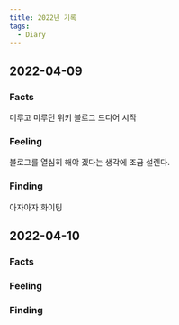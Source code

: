 ```yaml
---
title: 2022년 기록
tags:
  - Diary
---
```


## 2022-04-09  

### Facts
미루고 미루던 위키 블로그 드디어 시작

### Feeling
블로그를 열심히 해야 겠다는 생각에 조금 설렌다.

### Finding
아자아자 화이팅

## 2022-04-10

### Facts


### Feeling


### Finding


